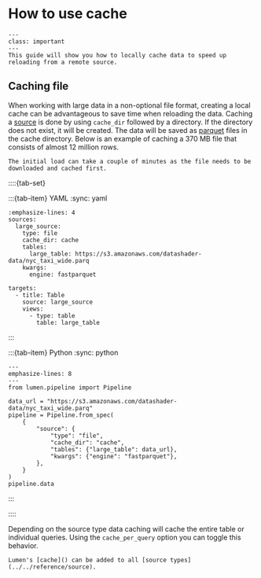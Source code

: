 # How to use cache

```{admonition} What does this guide solve?
---
class: important
---
This guide will show you how to locally cache data to speed up reloading from a remote source.
```

## Caching file

When working with large data in a non-optional file format, creating a local cache can be advantageous to save time when reloading the data. Caching a [source](../../reference/source) is done by using `cache_dir` followed by a directory. If the directory does not exist, it will be created. The data will be saved as [parquet](https://www.databricks.com/glossary/what-is-parquet) files in the cache directory.
Below is an example of caching a 370 MB file that consists of almost 12 million rows.

```{warning}
The initial load can take a couple of minutes as the file needs to be downloaded and cached first.
```

::::{tab-set}

:::{tab-item} YAML
:sync: yaml

```{code-block} yaml
:emphasize-lines: 4
sources:
  large_source:
    type: file
    cache_dir: cache
    tables:
      large_table: https://s3.amazonaws.com/datashader-data/nyc_taxi_wide.parq
    kwargs:
      engine: fastparquet

targets:
  - title: Table
    source: large_source
    views:
      - type: table
        table: large_table
```

:::

:::{tab-item} Python
:sync: python

```{code-block} python
---
emphasize-lines: 8
---
from lumen.pipeline import Pipeline

data_url = "https://s3.amazonaws.com/datashader-data/nyc_taxi_wide.parq"
pipeline = Pipeline.from_spec(
    {
        "source": {
            "type": "file",
            "cache_dir": "cache",
            "tables": {"large_table": data_url},
            "kwargs": {"engine": "fastparquet"},
        },
    }
)
pipeline.data
```
:::

::::

Depending on the source type data caching will cache the entire table or individual queries. Using the `cache_per_query` option you can toggle this behavior.

```{note}
Lumen's [cache]() can be added to all [source types](../../reference/source).
```
